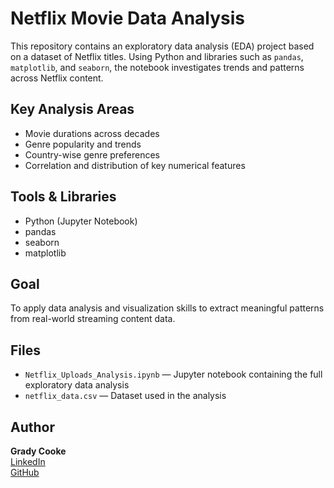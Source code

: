 # Netflix Movie Data Analysis

This repository contains an exploratory data analysis (EDA) project based on a dataset of Netflix titles. Using Python and libraries such as `pandas`, `matplotlib`, and `seaborn`, the notebook investigates trends and patterns across Netflix content.

## Key Analysis Areas
- Movie durations across decades
- Genre popularity and trends
- Country-wise genre preferences
- Correlation and distribution of key numerical features

## Tools & Libraries
- Python (Jupyter Notebook)
- pandas
- seaborn
- matplotlib

## Goal
To apply data analysis and visualization skills to extract meaningful patterns from real-world streaming content data.

## Files

- `Netflix_Uploads_Analysis.ipynb` — Jupyter notebook containing the full exploratory data analysis
- `netflix_data.csv` — Dataset used in the analysis

## Author

**Grady Cooke**  
[LinkedIn](https://www.linkedin.com/in/grady-cooke)  
[GitHub](https://github.com/gradycooke)
